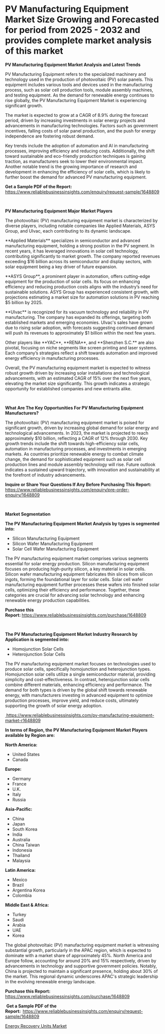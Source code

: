 <p><h1>PV Manufacturing Equipment Market Size Growing and Forecasted for period from 2025 - 2032 and provides complete market analysis of this market</h1></p><p><strong>PV Manufacturing Equipment Market Analysis and Latest Trends</strong></p>
<p><p>PV Manufacturing Equipment refers to the specialized machinery and technology used in the production of photovoltaic (PV) solar panels. This equipment includes various tools and devices used in the manufacturing process, such as solar cell production tools, module assembly machines, and testing equipment. As the demand for renewable energy continues to rise globally, the PV Manufacturing Equipment Market is experiencing significant growth.</p><p>The market is expected to grow at a CAGR of 8.9% during the forecast period, driven by increasing investments in solar energy projects and advancements in manufacturing technologies. Factors such as government incentives, falling costs of solar panel production, and the push for energy independence are fostering robust demand. </p><p>Key trends include the adoption of automation and AI in manufacturing processes, improving efficiency and reducing costs. Additionally, the shift toward sustainable and eco-friendly production techniques is gaining traction, as manufacturers seek to lower their environmental impact. Another notable trend is the growing importance of research and development in enhancing the efficiency of solar cells, which is likely to further boost the demand for advanced PV manufacturing equipment.</p></p>
<p><strong>Get a Sample PDF of the Report:&nbsp;</strong> <a href="https://www.reliablebusinessinsights.com/enquiry/request-sample/1648809?utm_campaign=2244&utm_medium=2&utm_source=Github&utm_content=ia&utm_term=18022025&utm_id=pv-manufacturing-equipment">https://www.reliablebusinessinsights.com/enquiry/request-sample/1648809</a></p>
<p>&nbsp;</p>
<p><strong>PV Manufacturing Equipment Major Market Players</strong></p>
<p><p>The photovoltaic (PV) manufacturing equipment market is characterized by diverse players, including notable companies like Applied Materials, ASYS Group, and Ulvac, each contributing to its dynamic landscape. </p><p>**Applied Materials** specializes in semiconductor and advanced manufacturing equipment, holding a strong position in the PV segment. In recent years, it has leveraged innovations in solar cell technology, contributing significantly to market growth. The company reported revenues exceeding $16 billion across its semiconductor and display sectors, with solar equipment being a key driver of future expansion.</p><p>**ASYS Group**, a prominent player in automation, offers cutting-edge equipment for the production of solar cells. Its focus on enhancing efficiency and reducing production costs aligns with the industry’s need for sustainable solutions. ASYS Group has experienced consistent growth, with projections estimating a market size for automation solutions in PV reaching $5 billion by 2025.</p><p>**Ulvac** is recognized for its vacuum technology and reliability in PV manufacturing. The company has expanded its offerings, targeting both established markets and emerging economies. Ulvac's sales have grown due to rising solar adoption, with forecasts suggesting continued demand will push its revenues to approximately $1 billion within the next few years.</p><p>Other players like **YAC**, **RENA**, and **Shenzhen S.C.** are also pivotal, focusing on niche segments like screen printing and laser systems. Each company’s strategies reflect a shift towards automation and improved energy efficiency in manufacturing processes.</p><p>Overall, the PV manufacturing equipment market is expected to witness robust growth driven by increasing solar installations and technological advancements, with an estimated CAGR of 15% over the next five years, elevating the market size significantly. This growth indicates a strategic opportunity for established companies and new entrants alike.</p></p>
<p>&nbsp;</p>
<p><strong>What Are The Key Opportunities For PV Manufacturing Equipment Manufacturers?</strong></p>
<p><p>The photovoltaic (PV) manufacturing equipment market is poised for significant growth, driven by increasing global demand for solar energy and technological advancements. In 2023, the market is projected to reach approximately $10 billion, reflecting a CAGR of 12% through 2030. Key growth trends include the shift towards high-efficiency solar cells, automation in manufacturing processes, and investments in emerging markets. As countries prioritize renewable energy to combat climate change, the demand for sophisticated equipment such as solar cell production lines and module assembly technology will rise. Future outlook indicates a sustained upward trajectory, with innovation and sustainability at the forefront of industry advancements.</p></p>
<p><strong>Inquire or Share Your Questions If Any Before Purchasing This Report:</strong> <a href="https://www.reliablebusinessinsights.com/enquiry/pre-order-enquiry/1648809?utm_campaign=2244&utm_medium=2&utm_source=Github&utm_content=ia&utm_term=18022025&utm_id=pv-manufacturing-equipment">https://www.reliablebusinessinsights.com/enquiry/pre-order-enquiry/1648809</a></p>
<p>&nbsp;</p>
<p><strong>Market Segmentation</strong></p>
<p><strong>The PV Manufacturing Equipment Market Analysis by types is segmented into:</strong></p>
<p><ul><li>Silicon Manufacturing Equipment</li><li>Silicon Wafer Manufacturing Equipment</li><li>Solar Cell Wafer Manufacturing Equipment</li></ul></p>
<p><p>The PV manufacturing equipment market comprises various segments essential for solar energy production. Silicon manufacturing equipment focuses on producing high-purity silicon, a key material in solar cells. Silicon wafer manufacturing equipment fabricates thin slices from silicon ingots, forming the foundational layer for solar cells. Solar cell wafer manufacturing equipment further processes these wafers into finished solar cells, optimizing their efficiency and performance. Together, these categories are crucial for advancing solar technology and enhancing renewable energy production capabilities.</p></p>
<p><strong>Purchase this Report:&nbsp;</strong><a href="https://www.reliablebusinessinsights.com/purchase/1648809?utm_campaign=2244&utm_medium=2&utm_source=Github&utm_content=ia&utm_term=18022025&utm_id=pv-manufacturing-equipment">https://www.reliablebusinessinsights.com/purchase/1648809</a></p>
<p>&nbsp;</p>
<p><strong>The PV Manufacturing Equipment Market Industry Research by Application is segmented into:</strong></p>
<p><ul><li>Homojunction Solar Cells</li><li>Heterojunction Solar Cells</li></ul></p>
<p><p>The PV manufacturing equipment market focuses on technologies used to produce solar cells, specifically homojunction and heterojunction types. Homojunction solar cells utilize a single semiconductor material, providing simplicity and cost-effectiveness. In contrast, heterojunction solar cells combine different materials, enhancing efficiency and performance. The demand for both types is driven by the global shift towards renewable energy, with manufacturers investing in advanced equipment to optimize production processes, improve yield, and reduce costs, ultimately supporting the growth of solar energy adoption.</p></p>
<p><a href="https://www.reliablebusinessinsights.com/pv-manufacturing-equipment-market-r1648809?utm_campaign=2244&utm_medium=2&utm_source=Github&utm_content=ia&utm_term=18022025&utm_id=pv-manufacturing-equipment">&nbsp;https://www.reliablebusinessinsights.com/pv-manufacturing-equipment-market-r1648809</a></p>
<p><strong>In terms of Region, the PV Manufacturing Equipment Market Players available by Region are:</strong></p>
<p>
    <p> <strong> North America: </strong>
        <ul>
            <li>United States</li>
            <li>Canada</li>
        </ul>
        </p> 
    <p> <strong> Europe: </strong>
        <ul>
            <li>Germany</li>
            <li>France</li>
            <li>U.K.</li>
            <li>Italy</li>
            <li>Russia</li>
        </ul>
        </p> 
    <p> <strong> Asia-Pacific: </strong>
        <ul>
            <li>China</li>
            <li>Japan</li>
            <li>South Korea</li>
            <li>India</li>
            <li>Australia</li>
            <li>China Taiwan</li>
            <li>Indonesia</li>
            <li>Thailand</li>
            <li>Malaysia</li>
        </ul>
        </p> 
    <p> <strong> Latin America: </strong>
        <ul>
            <li>Mexico</li>
            <li>Brazil</li>
            <li>Argentina Korea</li>
            <li>Colombia</li>
        </ul>
        </p> 
    <p> <strong> Middle East & Africa: </strong>
        <ul>
            <li>Turkey</li>
            <li>Saudi</li>
            <li>Arabia</li>
            <li>UAE</li>
            <li>Korea</li>
        </ul>
    </p>
    </p>
<p><p>The global photovoltaic (PV) manufacturing equipment market is witnessing substantial growth, particularly in the APAC region, which is expected to dominate with a market share of approximately 45%. North America and Europe follow, accounting for around 20% and 15% respectively, driven by advancements in technology and supportive government policies. Notably, China is projected to maintain a significant presence, holding about 30% of the market. This regional dynamic underscores APAC's strategic leadership in the evolving renewable energy landscape.</p></p>
<p><strong>Purchase this Report: </strong><a href="https://www.reliablebusinessinsights.com/purchase/1648809?utm_campaign=2244&utm_medium=2&utm_source=Github&utm_content=ia&utm_term=18022025&utm_id=pv-manufacturing-equipment">https://www.reliablebusinessinsights.com/purchase/1648809</a></p>
<p>&nbsp;<strong>Get a Sample PDF of the Report:&nbsp;&nbsp;</strong><a href="https://www.reliablebusinessinsights.com/enquiry/request-sample/1648809?utm_campaign=2244&utm_medium=2&utm_source=Github&utm_content=ia&utm_term=18022025&utm_id=pv-manufacturing-equipment">https://www.reliablebusinessinsights.com/enquiry/request-sample/1648809</a></p>
<p><strong></strong></p>
<p><p><a href="https://github.com/steidmindy199393/Market-Research-Report-List-1/blob/main/energy-recovery-units-market.md?utm_campaign=2244&utm_medium=2&utm_source=Github&utm_content=ia&utm_term=18022025&utm_id=pv-manufacturing-equipment">Energy Recovery Units Market</a></p></p>